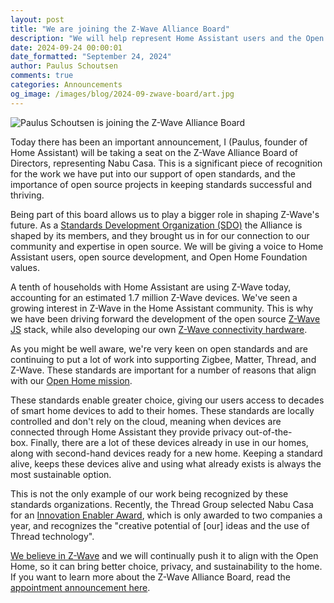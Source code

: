 ```yaml
---
layout: post
title: "We are joining the Z-Wave Alliance Board"
description: "We will help represent Home Assistant users and the Open Home Foundation values on this board, defining the future of Z-Wave."
date: 2024-09-24 00:00:01
date_formatted: "September 24, 2024"
author: Paulus Schoutsen
comments: true
categories: Announcements
og_image: /images/blog/2024-09-zwave-board/art.jpg
---
```


<img src='/images/blog/2024-09-zwave-board/art.jpg' style='border: 0;box-shadow: none;' alt="Paulus Schoutsen is joining the Z-Wave Alliance Board">

Today there has been an important announcement, I (Paulus, founder of Home Assistant) will be taking a seat on the Z-Wave Alliance Board of Directors, representing Nabu Casa. This is a significant piece of recognition for the work we have put into our support of open standards, and the importance of open source projects in keeping standards successful and thriving.

Being part of this board allows us to play a bigger role in shaping Z-Wave's future. As a [Standards Development Organization (SDO)](https://z-wavealliance.org/z-wave-alliance-formalizes-standards-development-organization-and-announces-founding-members/) the Alliance is shaped by its members, and they brought us in for our connection to our community and expertise in open source. We will be giving a voice to Home Assistant users, open source development, and Open Home Foundation values.

<!--more-->

A tenth of households with Home Assistant are using Z-Wave today, accounting for an estimated 1.7 million Z-Wave devices. We've seen a growing interest in Z-Wave in the Home Assistant community. This is why we have been driving forward the development of the open source [Z-Wave JS](https://github.com/zwave-js) stack, while also developing our own [Z-Wave connectivity hardware](https://www.home-assistant.io/blog/2024/05/08/zwave-is-not-dead/#range-testing-our-z-wave-stick-prototype).

As you might be well aware, we're very keen on open standards and are continuing to put a lot of work into supporting Zigbee, Matter, Thread, and Z-Wave. These standards are important for a number of reasons that align with our [Open Home mission](https://www.openhomefoundation.org/about/).

These standards enable greater choice, giving our users access to decades of smart home devices to add to their homes. These standards are locally controlled and don't rely on the cloud, meaning when devices are connected through Home Assistant they provide privacy out-of-the-box. Finally, there are a lot of these devices already in use in our homes, along with second-hand devices ready for a new home. Keeping a standard alive, keeps these devices alive and using what already exists is always the most sustainable option.

This is not the only example of our work being recognized by these standards organizations. Recently, the Thread Group selected Nabu Casa for an [Innovation Enabler Award](https://www.linkedin.com/posts/thread-group_threadgroup-internetofthings-smarthome-activity-7226619123235971072-8kHn), which is only awarded to two companies a year, and recognizes the "creative potential of [our] ideas and the use of Thread technology".

[We believe in Z-Wave](/blog/2024/05/08/zwave-is-not-dead/) and we will continually push it to align with the Open Home, so it can bring better choice, privacy, and sustainability to the home. If you want to learn more about the Z-Wave Alliance Board, read the [appointment announcement here](https://z-wavealliance.org/news_p/home-assistant-founder-joins-z-wave-alliance-board-of-directors/).
